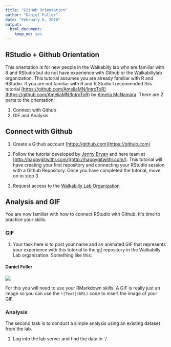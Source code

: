 ```yaml
---
title: "GitHub Orientation"
author: "Daniel Fuller"
date: "February 6, 2018"
output:
  html_document:
    keep_md: yes
---
```




## RStudio + Github Orientation

This orientation is for new people in the Walkabilly lab who are familiar with R and RStudio but do not have experience with Github or the Walkabillylab organization. This tutorial assumes you are already familiar with R and RStudio. If you are not familiar with R and R Studio I recommnded this tutorial [https://github.com/AmeliaMN/IntroToR](https://github.com/AmeliaMN/IntroToR) by [Amelia McNamara](https://twitter.com/AmeliaMN). There are 2 parts to the orientation: 

1. Connect with Github
2. GIF and Analysis

## Connect with Github

1. Create a Github account [https://github.com](https://github.com)

2. Follow the tutorial developed by [Jenny Bryan](https://twitter.com/jennybryan) and here team at [http://happygitwithr.com/](http://happygitwithr.com/). This tutorial will have creating your first repository and connecting your RStudio session with a Github Repository. Once you have completed the tutorial, move on to step 3. 

3. Request access to the [Walkabilly Lab Organization](https://github.com/walkabillylab)

## Analysis and GIF

You are now familiar with how to connect RStudio with Github. It's time to practice your skills. 

### GIF

1. Your task here is to post your name and an animated GIF that represents your experience with this tutorial to the [gif](https://github.com/walkabillylab/gif) repository in the Walkabilly Lab organization. Something like this:   


#### Daniel Fuller

![](https://media.giphy.com/media/l44QqOHp4RuFEOxMc/giphy.gif)

For this you will need to use your RMarkdown skills. A GIF is really just an image so you can use the `![Text](URL)` code to insert the image of your GIF. 

### Analysis

The second task is to conduct a simple analysis using an existing dataset from the lab. 

1. Log into the lab server and find the data in `/
